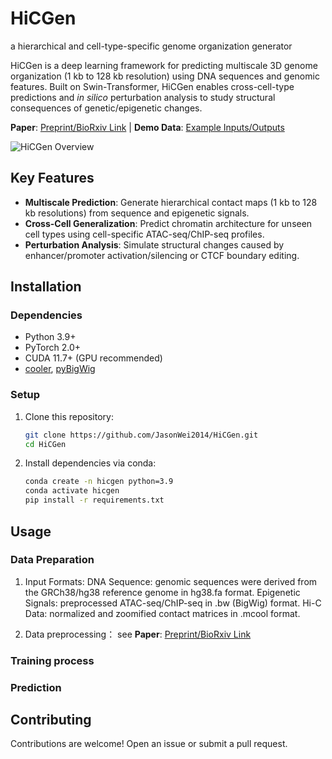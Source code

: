 # HiCGen
a hierarchical and cell-type-specific genome organization generator 

HiCGen is a deep learning framework for predicting multiscale 3D genome organization (1 kb to 128 kb resolution) using DNA sequences and genomic features. Built on Swin-Transformer, HiCGen enables cross-cell-type predictions and *in silico* perturbation analysis to study structural consequences of genetic/epigenetic changes. 

**Paper**: [Preprint/BioRxiv Link]() | **Demo Data**: [Example Inputs/Outputs](examples/)

![HiCGen Overview](docs/overview.emf)

## Key Features
- **Multiscale Prediction**: Generate hierarchical contact maps (1 kb to 128 kb resolutions) from sequence and epigenetic signals.
- **Cross-Cell Generalization**: Predict chromatin architecture for unseen cell types using cell-specific ATAC-seq/ChIP-seq profiles.
- **Perturbation Analysis**: Simulate structural changes caused by enhancer/promoter activation/silencing or CTCF boundary editing.

## Installation

### Dependencies
- Python 3.9+
- PyTorch 2.0+
- CUDA 11.7+ (GPU recommended)
- [cooler](https://github.com/open2c/cooler), [pyBigWig](https://github.com/deeptools/pyBigWig)

### Setup
1. Clone this repository:
   ```bash
   git clone https://github.com/JasonWei2014/HiCGen.git
   cd HiCGen
2. Install dependencies via conda:
   ```bash
   conda create -n hicgen python=3.9
   conda activate hicgen
   pip install -r requirements.txt
   
## Usage

### Data Preparation
1. Input Formats:
DNA Sequence: genomic sequences were derived from the GRCh38/hg38 reference genome in hg38.fa format.
Epigenetic Signals: preprocessed ATAC-seq/ChIP-seq in .bw (BigWig) format.
Hi-C Data: normalized and zoomified contact matrices in .mcool format.

2. Data preprocessing：
see **Paper**: [Preprint/BioRxiv Link]()

### Training process

### Prediction


## Contributing 
Contributions are welcome! Open an issue or submit a pull request.
